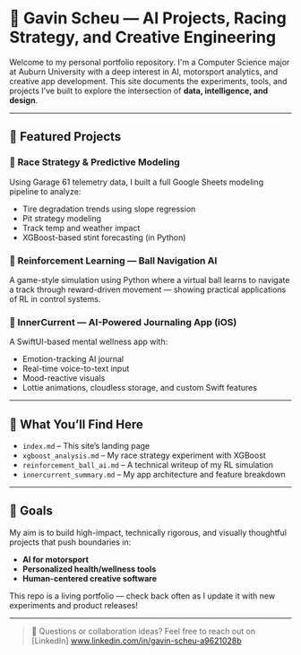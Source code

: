 # 🚀 Gavin Scheu — AI Projects, Racing Strategy, and Creative Engineering

Welcome to my personal portfolio repository. I'm a Computer Science major at Auburn University with a deep interest in AI, motorsport analytics, and creative app development. This site documents the experiments, tools, and projects I’ve built to explore the intersection of **data, intelligence, and design**.

---

## 🔧 Featured Projects

### 🏁 Race Strategy & Predictive Modeling
Using Garage 61 telemetry data, I built a full Google Sheets modeling pipeline to analyze:
- Tire degradation trends using slope regression
- Pit strategy modeling
- Track temp and weather impact
- XGBoost-based stint forecasting (in Python)

### 🧠 Reinforcement Learning — Ball Navigation AI
A game-style simulation using Python where a virtual ball learns to navigate a track through reward-driven movement — showing practical applications of RL in control systems.

### 📱 InnerCurrent — AI-Powered Journaling App (iOS)
A SwiftUI-based mental wellness app with:
- Emotion-tracking AI journal
- Real-time voice-to-text input
- Mood-reactive visuals
- Lottie animations, cloudless storage, and custom Swift features

---

## 📄 What You’ll Find Here

- `index.md` – This site’s landing page
- `xgboost_analysis.md` – My race strategy experiment with XGBoost
- `reinforcement_ball_ai.md` – A technical writeup of my RL simulation
- `innercurrent_summary.md` – My app architecture and feature breakdown

---

## 🎯 Goals

My aim is to build high-impact, technically rigorous, and visually thoughtful projects that push boundaries in:
- **AI for motorsport**
- **Personalized health/wellness tools**
- **Human-centered creative software**

This repo is a living portfolio — check back often as I update it with new experiments and product releases!

---

> 👋 Questions or collaboration ideas? Feel free to reach out on [LinkedIn] www.linkedin.com/in/gavin-scheu-a9621028b


